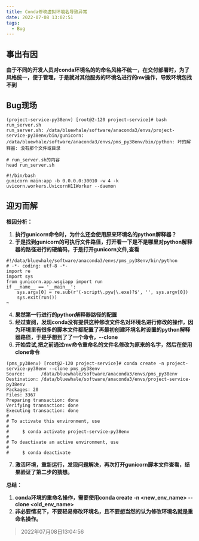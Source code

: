 ```yaml
---
title: Conda修改虚拟环境名导致异常
date: 2022-07-08 13:02:51
tags: 
  - Bug
---
```

## 事出有因

**由于不同的开发人员对conda环境名的的命名风格不统一，在交付部署时，为了风格统一，便于管理，于是就对其他服务的环境名进行的mv操作，导致环境包找不到**

## Bug现场

```
(project-service-py38env) [root@2-120 project-service]# bash run_server.sh
run_server.sh: /data/bluewhale/software/anaconda3/envs/project-service-py38env/bin/gunicorn: /data/bluewhale/software/anaconda3/envs/pms_py38env/bin/python: 坏的解释器: 没有那个文件或目录
```

```
# run_server.sh的内容
head run_server.sh

#!/bin/bash
gunicorn main:app -b 0.0.0.0:30010 -w 4 -k uvicorn.workers.UvicornH11Worker --daemon
```

## 迎刃而解

**根因分析：**

1. **执行gunicorn命令时，为什么还会使用原来环境名的python解释器？**
2. **于是找到gunicorn的可执行文件路径，打开看一下是不是哪里对python解释器的路径进行的硬编码，于是打开gunicorn文件,查看**

```
#!/data/bluewhale/software/anaconda3/envs/pms_py38env/bin/python
# -*- coding: utf-8 -*-
import re
import sys
from gunicorn.app.wsgiapp import run
if __name__ == '__main__':
    sys.argv[0] = re.sub(r'(-script\.pyw|\.exe)?$', '', sys.argv[0])
    sys.exit(run())
~
```

4. **果然第一行进行的python解释器路径的配置**
5. **经过查阅，发现conda没有提供这种修改文件名对环境名进行修改的操作，因为环境里有很多的脚本文件都配置了再最初创建环境名时设置的python解释器路径，于是乎想到了了一个命令，--clone**
6. **开始尝试,把之前通过mv命令重命名的文件名修改为原来的名字，然后在使用clone命令**

```
(pms_py38env) [root@2-120 project-service]# conda create -n project-service-py38env --clone pms_py38env
Source:      /data/bluewhale/software/anaconda3/envs/pms_py38env
Destination: /data/bluewhale/software/anaconda3/envs/project-service-py38env
Packages: 20
Files: 3367
Preparing transaction: done
Verifying transaction: done
Executing transaction: done
#
# To activate this environment, use
#
#     $ conda activate project-service-py38env
#
# To deactivate an active environment, use
#
#     $ conda deactivate
```

7. **激活环境，重新运行，发现问题解决，再次打开gunicorn脚本文件查看，结果验证了第二步的猜想。**

**总结：**

1. **conda环境的重命名操作，需要使用conda create -n <new_env_name> --clone <old_env_name>**
2. **非必要情况下，不要轻易修改环境名，且不要想当然的认为修改环境名就是重命名操作。**


>  2022年07月08日13:04:56
